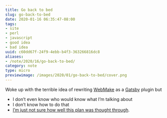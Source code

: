```yaml
---
title: Go back to bed
slug: go-back-to-bed
date: 2020-01-16 06:35:47-08:00
tags:
- site
- perl
- javascript
- good idea
- bad idea
uuid: c60dd67f-24f9-4ebb-b4f3-363266816dc8
aliases:
- /note/2020/16/go-back-to-bed/
category: note
type: micro
previewimage: /images/2020/01/go-back-to-bed/cover.png
---
```

Woke up with the terrible idea of rewriting
[WebMake](http://webmake.taint.org/) as a
[Gatsby](https://www.gatsbyjs.org/) plugin but

- I don’t even know who would know what I’m talking about
- I don’t know how to do that
- [I’m just not sure how well this plan was thought
  through](https://youtu.be/93B072j-E3I).